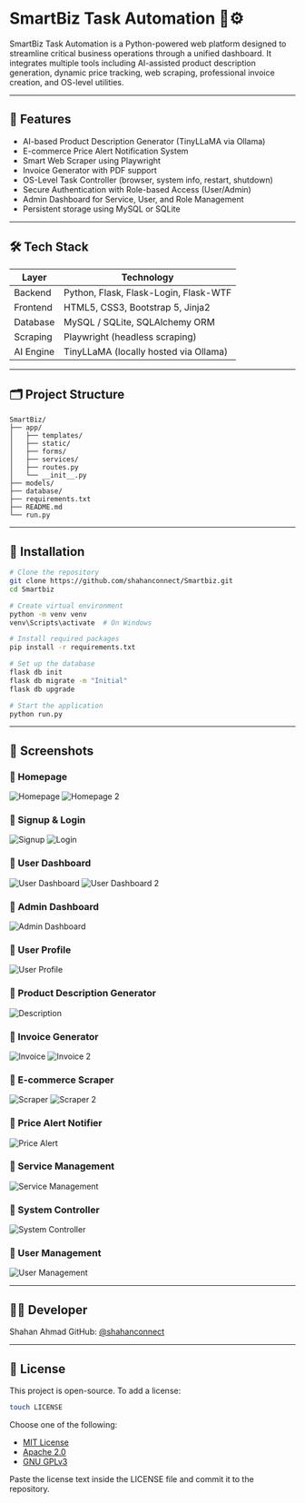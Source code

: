 # SmartBiz Task Automation 🧠⚙️

SmartBiz Task Automation is a Python-powered web platform designed to streamline critical business operations through a unified dashboard. It integrates multiple tools including AI-assisted product description generation, dynamic price tracking, web scraping, professional invoice creation, and OS-level utilities.

---

## 🚀 Features

* AI-based Product Description Generator (TinyLLaMA via Ollama)
* E-commerce Price Alert Notification System
* Smart Web Scraper using Playwright
* Invoice Generator with PDF support
* OS-Level Task Controller (browser, system info, restart, shutdown)
* Secure Authentication with Role-based Access (User/Admin)
* Admin Dashboard for Service, User, and Role Management
* Persistent storage using MySQL or SQLite

---

## 🛠️ Tech Stack

| Layer     | Technology                            |
| --------- | ------------------------------------- |
| Backend   | Python, Flask, Flask-Login, Flask-WTF |
| Frontend  | HTML5, CSS3, Bootstrap 5, Jinja2      |
| Database  | MySQL / SQLite, SQLAlchemy ORM        |
| Scraping  | Playwright (headless scraping)        |
| AI Engine | TinyLLaMA (locally hosted via Ollama) |

---

## 🗂️ Project Structure

```
SmartBiz/
├── app/
│   ├── templates/
│   ├── static/
│   ├── forms/
│   ├── services/
│   ├── routes.py
│   └── __init__.py
├── models/
├── database/
├── requirements.txt
├── README.md
└── run.py
```

---

## 🔧 Installation

```bash
# Clone the repository
git clone https://github.com/shahanconnect/Smartbiz.git
cd Smartbiz

# Create virtual environment
python -m venv venv
venv\Scripts\activate  # On Windows

# Install required packages
pip install -r requirements.txt

# Set up the database
flask db init
flask db migrate -m "Initial"
flask db upgrade

# Start the application
python run.py
```

---

## 📸 Screenshots

### 🔹 Homepage

![Homepage](https://raw.githubusercontent.com/shahanconnect/Smartbiz/main/app/screenshots/homepage.png)
![Homepage 2](https://raw.githubusercontent.com/shahanconnect/Smartbiz/main/app/screenshots/homepage2.png)

### 🔹 Signup & Login

![Signup](https://raw.githubusercontent.com/shahanconnect/Smartbiz/main/app/screenshots/signup.png)
![Login](https://raw.githubusercontent.com/shahanconnect/Smartbiz/main/app/screenshots/login.png)

### 🔹 User Dashboard

![User Dashboard](https://raw.githubusercontent.com/shahanconnect/Smartbiz/main/app/screenshots/user.png)
![User Dashboard 2](https://raw.githubusercontent.com/shahanconnect/Smartbiz/main/app/screenshots/dashboard.png)

### 🔹 Admin Dashboard

![Admin Dashboard](https://raw.githubusercontent.com/shahanconnect/Smartbiz/main/app/screenshots/admin-dashboard.png)

### 🔹 User Profile

![User Profile](https://raw.githubusercontent.com/shahanconnect/Smartbiz/main/app/screenshots/user-profile.png)

### 🔹 Product Description Generator

![Description](https://raw.githubusercontent.com/shahanconnect/Smartbiz/main/app/screenshots/description.png)

### 🔹 Invoice Generator

![Invoice](https://raw.githubusercontent.com/shahanconnect/Smartbiz/main/app/screenshots/invoice.png)
![Invoice 2](https://raw.githubusercontent.com/shahanconnect/Smartbiz/main/app/screenshots/invoice2.png)

### 🔹 E-commerce Scraper

![Scraper](https://raw.githubusercontent.com/shahanconnect/Smartbiz/main/app/screenshots/scraper.png)
![Scraper 2](https://raw.githubusercontent.com/shahanconnect/Smartbiz/main/app/screenshots/scraper2.png)

### 🔹 Price Alert Notifier

![Price Alert](https://raw.githubusercontent.com/shahanconnect/Smartbiz/main/app/screenshots/price-alert.png)

### 🔹 Service Management

![Service Management](https://raw.githubusercontent.com/shahanconnect/Smartbiz/main/app/screenshots/service-management.png)

### 🔹 System Controller

![System Controller](https://raw.githubusercontent.com/shahanconnect/Smartbiz/main/app/screenshots/system-controller.png)

### 🔹 User Management

![User Management](https://raw.githubusercontent.com/shahanconnect/Smartbiz/main/app/screenshots/user-management.png)

---

## 👨‍💻 Developer

Shahan Ahmad
GitHub: [@shahanconnect](https://github.com/shahanconnect)

---

## 📄 License

This project is open-source. To add a license:

```bash
touch LICENSE
```

Choose one of the following:

* [MIT License](https://choosealicense.com/licenses/mit/)
* [Apache 2.0](https://choosealicense.com/licenses/apache-2.0/)
* [GNU GPLv3](https://choosealicense.com/licenses/gpl-3.0/)

Paste the license text inside the LICENSE file and commit it to the repository.
